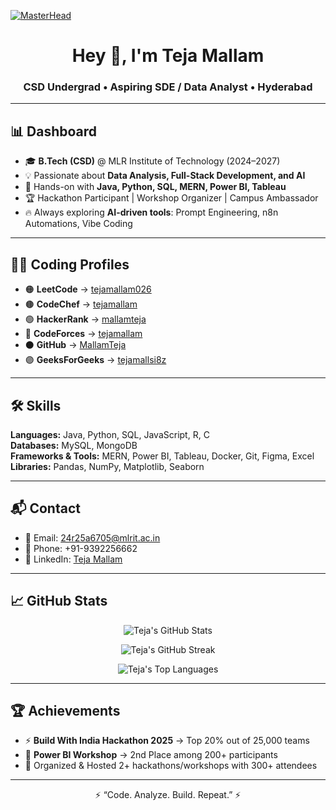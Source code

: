 [![MasterHead](https://firebasestorage.googleapis.com/v0/b/flexi-coding.appspot.com/o/dempgi7-520f8d5f-63d4-4453-8822-dbc149ae27f8.gif?alt=media&token=91c0c7b2-93c3-4029-b011-1a8703c5730d)](https://MallamTeja.github.io)

<h1 align="center">Hey 👋, I'm Teja Mallam</h1>
<h3 align="center">CSD Undergrad • Aspiring SDE / Data Analyst • Hyderabad</h3>

---

## 📊 Dashboard  

- 🎓 **B.Tech (CSD)** @ MLR Institute of Technology (2024–2027)  
- 💡 Passionate about **Data Analysis, Full-Stack Development, and AI**  
- 🚀 Hands-on with **Java, Python, SQL, MERN, Power BI, Tableau**  
- 🏆 Hackathon Participant | Workshop Organizer | Campus Ambassador  
- 🔥 Always exploring **AI-driven tools**: Prompt Engineering, n8n Automations, Vibe Coding  

---

## 🧑‍💻 Coding Profiles  

- 🟠 **LeetCode** → [tejamallam026](https://leetcode.com/tejamallam026)  
- 🟤 **CodeChef** → [tejamallam](https://www.codechef.com/users/tejamallam)  
- 🟢 **HackerRank** → [mallamteja](https://www.hackerrank.com/mallamteja)  
- 🔵 **CodeForces** → [tejamallam](https://codeforces.com/profile/tejamallam)  
- ⚫ **GitHub** → [MallamTeja](https://github.com/MallamTeja)  
- 🟣 **GeeksForGeeks** → [tejamallsi8z](https://auth.geeksforgeeks.org/user/tejamallsi8z)  

---

## 🛠 Skills  

**Languages:** Java, Python, SQL, JavaScript, R, C  
**Databases:** MySQL, MongoDB  
**Frameworks & Tools:** MERN, Power BI, Tableau, Docker, Git, Figma, Excel  
**Libraries:** Pandas, NumPy, Matplotlib, Seaborn  

---

## 📬 Contact  

- 📧 Email: [24r25a6705@mlrit.ac.in](mailto:24r25a6705@mlrit.ac.in)  
- 📱 Phone: +91-9392256662  
- 🔗 LinkedIn: [Teja Mallam](https://linkedin.com/in/tejamallam)  

---

## 📈 GitHub Stats  

<p align="center">
  <img src="https://github-readme-stats.vercel.app/api?username=MallamTeja&show_icons=true&theme=radical" alt="Teja's GitHub Stats" />
</p>

<p align="center">
  <img src="https://github-readme-streak-stats.herokuapp.com/?user=MallamTeja&theme=radical" alt="Teja's GitHub Streak" />
</p>

<p align="center">
  <img src="https://github-readme-stats.vercel.app/api/top-langs/?username=MallamTeja&layout=compact&theme=radical" alt="Teja's Top Languages" />
</p>

---

## 🏆 Achievements  

- ⚡ **Build With India Hackathon 2025** → Top 20% out of 25,000 teams  
- 🥈 **Power BI Workshop** → 2nd Place among 200+ participants  
- 🚀 Organized & Hosted 2+ hackathons/workshops with 300+ attendees  

---

<p align="center">⚡ “Code. Analyze. Build. Repeat.” ⚡</p>
